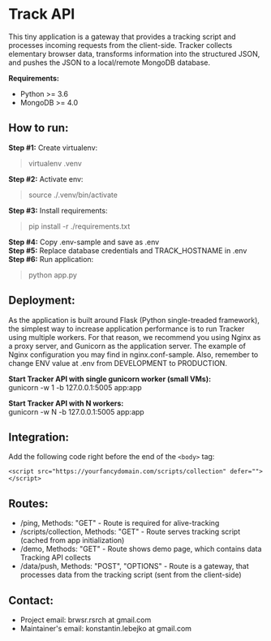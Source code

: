 # Track API

This tiny application is a gateway that provides a tracking script and processes incoming requests from the client-side. Tracker collects elementary browser data, transforms information into the structured JSON, and pushes the JSON to a local/remote MongoDB database.

**Requirements:**

- Python >= 3.6
- MongoDB >= 4.0

## How to run:

**Step #1:** Create virtualenv:

> virtualenv .venv

**Step #2:** Activate env:

> source ./.venv/bin/activate

**Step #3:** Install requirements:

> pip install -r ./requirements.txt

**Step #4:** Copy .env-sample and save as .env  
**Step #5:** Replace database credentials and TRACK_HOSTNAME in .env  
**Step #6:** Run application:

> python app.py

## Deployment:

As the application is built around Flask (Python single-treaded framework), the simplest way to increase application performance is to run Tracker using multiple workers. For that reason, we recommend you using Nginx as a proxy server, and Gunicorn as the application server. The example of Nginx configuration you may find in nginx.conf-sample. Also, remember to change ENV value at .env from DEVELOPMENT to PRODUCTION.

**Start Tracker API with single gunicorn worker (small VMs):**  
gunicorn -w 1 -b 127.0.0.1:5005 app:app

**Start Tracker API with N workers:**  
gunicorn -w N -b 127.0.0.1:5005 app:app

## Integration:

Add the following code right before the end of the `<body>` tag:

```
<script src="https://yourfancydomain.com/scripts/collection" defer=""></script>
```

## Routes:

- /ping, Methods: "GET" - Route is required for alive-tracking
- /scripts/collection, Methods: "GET" - Route serves tracking script (cached from app initialization)
- /demo, Methods: "GET" - Route shows demo page, which contains data Tracking API collects
- /data/push, Methods: "POST", "OPTIONS" - Route is a gateway, that processes data from the tracking script (sent from the client-side)

## Contact:

- Project email: brwsr.rsrch at gmail.com
- Maintainer's email: konstantin.lebejko at gmail.com
